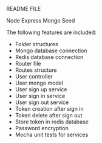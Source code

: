README FILE

Node Express Mongo Seed 

The following features are included:

- Folder structures
- Mongo database connection
- Redis database connection
- Router file
- Routes structure
- User controller
- User mongo model
- User sign up service
- User sign in service
- User sign out service
- Token creation after sign in
- Token delete after sign out
- Store token in redis database
- Password encryption
- Mocha unit tests for services